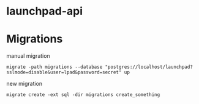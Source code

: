 # launchpad-api

Migrations
==========

manual migration
```
migrate -path migrations --database "postgres://localhost/launchpad?sslmode=disable&user=lpad&password=secret" up
```

new migration
```
migrate create -ext sql -dir migrations create_something
```
